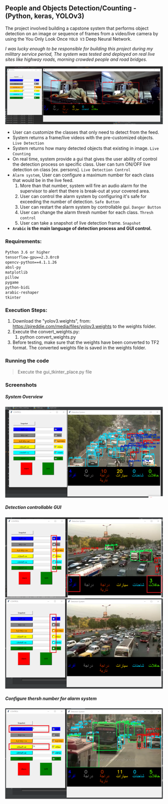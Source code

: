 ## People and Objects Detection/Counting - (Python, keras, YOLOv3)
The project involved building a capstone system that performs object detection on an image or sequence of frames from a video/live camera by using the You Only Look Once `YOLO V3` Deep Neural Network.

*I was lucky enough to be responsible for building this project during my military service period, The system was tested and deployed on real live sites like highway roads, morning crowded people and road bridges.*

![intro](./screenshots/guiTkinter_1.png)


- User can customize the classes that only need to detect from the feed.
- System returns a frame/live videos with the pre-customized objects. `Live Detection`
- System returns how many detected objects that existing in image. `Live Counting`  
- On real time, system provide a gui that gives the user ability of control the detection process on specific class. User can turn ON/OFF live detection on class [ex. persons]. `Live Detection Control`
- `Alarm system`, User can configure a maximum number for each class that would be in the live feed. 
    1. More than that number, system will fire an audio alarm for the supervisor to alert that there is break-out at your covered area.
    2. User can control the alarm system by configuring it's safe for exceeding the number of detection. `Safe Button`
    3. User can restart the alarm system by controllable gui. `Danger Button`
    4. User can change the alarm thresh number for each class. `Thresh control` 
    5. User can take a snapshot of live detection frame. `Snapshot`
- **`Arabic` is the main language of detection process and GUI control.**

### Requirements:
    Python 3.6 or higher
    tensorflow-gpu==2.3.0rc0
    opencv-python==4.1.1.26
    absl-py
    matplotlib
    pillow
    pygame
    python-bidi
    arabic-reshaper
    tkinter

### Execution Steps:
1. Download the "yolov3.weights", from: https://pjreddie.com/media/files/yolov3.weights to the weights folder.
2. Execute the convert_weights.py:
    1. python convert_weights.py
3. Before testing, make sure that the weights have been converted to TF2 format. The converted weights file is saved in the weights folder.

### Running the code
> Execute the gui_tkinter_place.py file

### Screenshots
##### System Overview
![Live Detection Control](./screenshots/1.png)
##### Detection controllable GUI
![Live counting](./screenshots/2.png)
![Live counting_2](./screenshots/3.png)
##### Configure thersh number for alarm system
![Alarm system](./screenshots/4.png)

